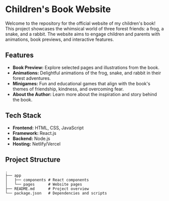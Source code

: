 # Children's Book Website

Welcome to the repository for the official website of my children's book! This project showcases the whimsical world of three forest friends: a frog, a snake, and a rabbit. The website aims to engage children and parents with animations, book previews, and interactive features.

## Features

- **Book Preview:** Explore selected pages and illustrations from the book.
- **Animations:** Delightful animations of the frog, snake, and rabbit in their forest adventures.
- **Minigames:** Fun and educational games that align with the book's themes of friendship, kindness, and overcoming fear.
- **About the Author:** Learn more about the inspiration and story behind the book.

## Tech Stack

- **Frontend:** HTML, CSS, JavaScript
- **Framework:** React.js
- **Backend:** Node.js
- **Hosting:** Netlify/Vercel

## Project Structure

```
.
├── app
│   ├── components # React components
│   └── pages      # Website pages
├── README.md      # Project overview
└── package.json   # Dependencies and scripts
```